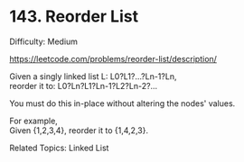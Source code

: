 # 143. Reorder List

Difficulty: Medium

https://leetcode.com/problems/reorder-list/description/

Given a singly linked list L: L0?L1?…?Ln-1?Ln,  
reorder it to: L0?Ln?L1?Ln-1?L2?Ln-2?…

You must do this in-place without altering the nodes' values.

For example,  
Given {1,2,3,4}, reorder it to {1,4,2,3}.

Related Topics: Linked List
